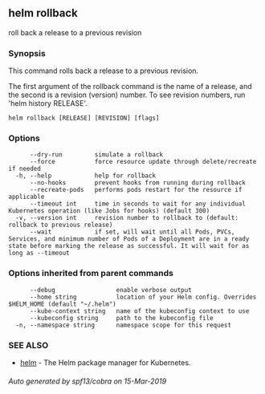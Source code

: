 ## helm rollback

roll back a release to a previous revision

### Synopsis


This command rolls back a release to a previous revision.

The first argument of the rollback command is the name of a release, and the
second is a revision (version) number. To see revision numbers, run
'helm history RELEASE'.


```
helm rollback [RELEASE] [REVISION] [flags]
```

### Options

```
      --dry-run         simulate a rollback
      --force           force resource update through delete/recreate if needed
  -h, --help            help for rollback
      --no-hooks        prevent hooks from running during rollback
      --recreate-pods   performs pods restart for the resource if applicable
      --timeout int     time in seconds to wait for any individual Kubernetes operation (like Jobs for hooks) (default 300)
  -v, --version int     revision number to rollback to (default: rollback to previous release)
      --wait            if set, will wait until all Pods, PVCs, Services, and minimum number of Pods of a Deployment are in a ready state before marking the release as successful. It will wait for as long as --timeout
```

### Options inherited from parent commands

```
      --debug                 enable verbose output
      --home string           location of your Helm config. Overrides $HELM_HOME (default "~/.helm")
      --kube-context string   name of the kubeconfig context to use
      --kubeconfig string     path to the kubeconfig file
  -n, --namespace string      namespace scope for this request
```

### SEE ALSO

* [helm](helm.md)	 - The Helm package manager for Kubernetes.

###### Auto generated by spf13/cobra on 15-Mar-2019
